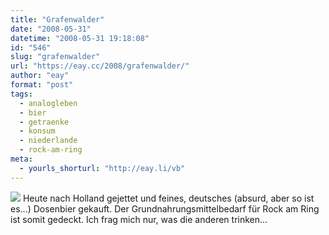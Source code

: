 ```yaml
---
title: "Grafenwalder"
date: "2008-05-31"
datetime: "2008-05-31 19:18:08"
id: "546"
slug: "grafenwalder"
url: "https://eay.cc/2008/grafenwalder/"
author: "eay"
format: "post"
tags:
  - analogleben
  - bier
  - getraenke
  - konsum
  - niederlande
  - rock-am-ring
meta:
  - yourls_shorturl: "http://eay.li/vb"
---
```


![](/uploads/2008/rarnahrung.jpg) Heute nach Holland gejettet und feines, deutsches (absurd, aber so ist es...) Dosenbier gekauft. Der Grundnahrungsmittelbedarf für Rock am Ring ist somit gedeckt. Ich frag mich nur, was die anderen trinken...
